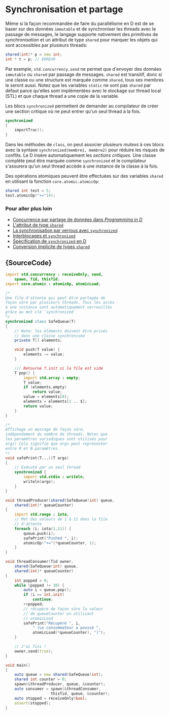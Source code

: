 # Synchronisation et partage

Même si la façon recommandée de faire du parallélisme en D est de se baser sur des données `immutable` et de synchroniser les threads avec le passage de messages, le langage supporte nativement des primitives de *synchronisation* et un attribut de type `shared` pour marquer les objets qui sont accessibles par plusieurs threads:

```d
shared(int)* p = new int;
int * t = p; // ERREUR
```

Par exemple, `std.concurrency.send` ne permet que d'envoyer des données `immutable` ou `shared` par passage de messages.  `shared` est transitif, donc si une classe ou une structure est marquée comme `shared`, tous ses membres le seront aussi. Notez que les variables `static` ne sont pas `shared` par défaut parce qu'elles sont implémentées avec le stockage sur thread local (STL) et que chaque thread a une copie de la variable.

Les blocs `synchronized` permettent de demander au compilateur de créer une section critique où ne peut entrer qu'un seul thread à la fois.

```d
synchronized
{
    importTruc();
}
``` 

Dans les méthodes de `class`, on peut associer plusieurs *mutexs* à ces blocs avec la syntaxe `synchronized(membre1, membre2)` pour réduire les risques de conflits. Le D insère automatiquement les *sections critiques*. Une classe complète peut être marquée comme `synchronized` et le compilateur s'assurera qu'un seul thread accède à une instance de la classe à la fois.

Des opérations atomiques peuvent être effectuées sur des variables `shared` en utilisant la fonction `core.atomic.atomicOp`:

```d
shared int test = 5;
test.atomicOp!"+="(4);
```

### Pour aller plus loin

- [Concurrence par partage de données dans _Programming in D_](http://ddili.org/ders/d.en/concurrency_shared.html)
- [L'attribut de type `shared`](http://www.informit.com/articles/article.aspx?p=1609144&seqNum=11)
- [La synchronisation par verrous avec `synchronized`](http://www.informit.com/articles/article.aspx?p=1609144&seqNum=13)
- [Interblocages et `synchronized`](http://www.informit.com/articles/article.aspx?p=1609144&seqNum=15)
- [Spécification de `synchronized` en D](https://dlang.org/spec/statement.html#SynchronizedStatement)
- [Conversion implicite de types `shared`](https://dlang.org/spec/const3.html#implicit_conversions)

## {SourceCode}

```d
import std.concurrency : receiveOnly, send,
    spawn, Tid, thisTid;
import core.atomic : atomicOp, atomicLoad;

/*
Une file d'attente qui peut être partagée de 
façon sûre par plusieurs threads. Tous les accès
à une instance sont automatiquement verrouillés
grâce au mot clé `synchronized`
*/
synchronized class SafeQueue(T)
{
    // Note: les éléments doivent être privés
    // dans une classe synchronisée
    private T[] elements;

    void push(T value) {
        elements ~= value;
    }

    /// Retourne T.init si la file est vide
    T pop() {
        import std.array : empty;
        T value;
        if (elements.empty)
            return value;
        value = elements[0];
        elements = elements[1 .. $];
        return value;
    }
}

/*
Affichage un message de façon sûre,
indépendament du nombre de threads. Notez que
les paramètres variadiques sont utilisés pour
args! Cela signifie que args peut représenter
entre 0 et N paramètres.
*/
void safePrint(T...)(T args)
{
    // Exécuté par un seul thread
    synchronized {
        import std.stdio : writeln;
        writeln(args);
    }
}

void threadProducer(shared(SafeQueue!int) queue,
    shared(int)* queueCounter)
{
    import std.range : iota;
    // Met des valeurs de 1 à 11 dans la file
    // d'attente
    foreach (i; iota(1,11)) {
        queue.push(i);
        safePrint("Pushed ", i);
        atomicOp!"+="(*queueCounter, 1);
    }
}

void threadConsumer(Tid owner,
    shared(SafeQueue!int) queue,
    shared(int)* queueCounter)
{
    int popped = 0;
    while (popped != 10) {
        auto i = queue.pop();
        if (i == int.init)
            continue;
        ++popped;
        // récupère de façon sûre la valeur
        // de queueCounter en utilisant
        // atomicLoad
        safePrint("Récupéré ", i,
            " (Le consommateur a poussé ",
            atomicLoad(*queueCounter), ")");
    }

    // J'ai fini !
    owner.send(true);
}

void main()
{
    auto queue = new shared(SafeQueue!int);
    shared int counter = 0;
    spawn(&threadProducer, queue, &counter);
    auto consumer = spawn(&threadConsumer,
                    thisTid, queue, &counter);
    auto stopped = receiveOnly!bool;
    assert(stopped);
}
```
